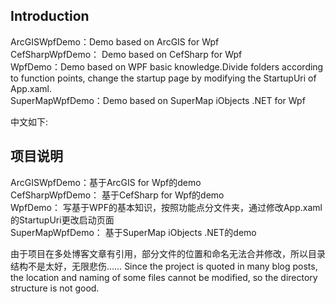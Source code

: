 ## Introduction
ArcGISWpfDemo：Demo based on ArcGIS for Wpf     
CefSharpWpfDemo： Demo based on CefSharp for Wpf   
WpfDemo：Demo based on WPF basic knowledge.Divide folders according to function points, change the startup page by modifying the StartupUri of App.xaml.     
SuperMapWpfDemo：Demo based on SuperMap iObjects .NET for Wpf

中文如下:
## 项目说明
ArcGISWpfDemo：基于ArcGIS for Wpf的demo    
CefSharpWpfDemo： 基于CefSharp for Wpf的demo    
WpfDemo： 写基于WPF的基本知识，按照功能点分文件夹，通过修改App.xaml的StartupUri更改启动页面     
SuperMapWpfDemo：  基于SuperMap iObjects .NET的demo 

由于项目在多处博客文章有引用，部分文件的位置和命名无法合并修改，所以目录结构不是太好，无限悲伤……
Since the project is quoted in many blog posts, the location and naming of some files cannot be modified, so the directory structure is not good.